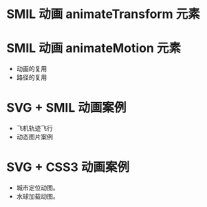 # SMIL 动画 animateTransform 元素
# SMIL 动画 animateMotion 元素
- 动画的复用
- 路径的复用
# SVG + SMIL 动画案例
- 飞机轨迹飞行
- 动态图片案例
# SVG + CSS3 动画案例
- 城市定位动图。
- 水球加载动图。